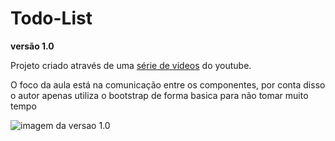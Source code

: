 # Todo-List

**versão 1.0**

Projeto criado através de uma [série de videos](https://www.youtube.com/watch?v=hiOUHcx4Ja8&list=PLRAV69dS1uWTpHQgiV4rZFlnuS8XDl71A) do youtube.

O foco da aula está na comunicação entre os componentes, por conta disso o autor apenas utiliza o bootstrap de forma basica para não tomar muito tempo

![imagem da versao 1.0](https://github.com/leandrodelimac/todo-list/blob/master/src/assets/prints/v-1.0/v-1.0.png?raw=true)